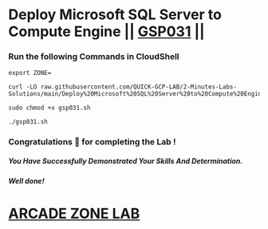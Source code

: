 # Deploy Microsoft SQL Server to Compute Engine || [GSP031](https://www.cloudskillsboost.google/focuses/3347?parent=catalog) ||


### Run the following Commands in CloudShell

```
export ZONE=
```
```
curl -LO raw.githubusercontent.com/QUICK-GCP-LAB/2-Minutes-Labs-Solutions/main/Deploy%20Microsoft%20SQL%20Server%20to%20Compute%20Engine/gsp031.sh

sudo chmod +x gsp031.sh

./gsp031.sh
```

### Congratulations 🎉 for completing the Lab !

##### *You Have Successfully Demonstrated Your Skills And Determination.*

#### *Well done!*


# [ARCADE ZONE LAB](https://www.youtube.com/@arcadezonelab)
